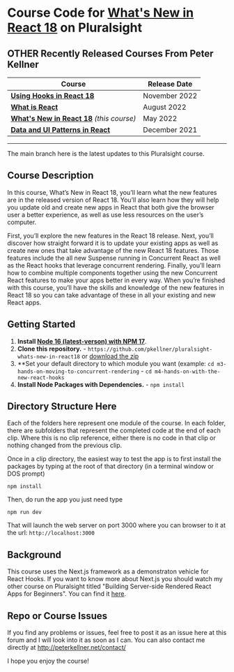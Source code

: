 # Course Code for [What's New in React 18](https://www.pluralsight.com/courses/react-18-whats-new) on Pluralsight


## OTHER Recently Released Courses From Peter Kellner

| **Course**                                                                           | Release Date  |
|-------------------------------------------------------------------------------------------------------------------------------|---------------|
| **[Using Hooks in React 18](https://pluralsight.com/courses/react-18-using-hooks/)**                                          | November 2022 |
| **[What is React](https://pluralsight.com/courses/react-what-is/)**                                                           | August 2022   |
| **[What's New in React 18](https://pluralsight.com/courses/react-18-whats-new/)**    *(this course)*                          | May 2022      |
| **[Data and UI Patterns in React](https://github.com/pkellner/pluralsight-building-essential-ui-data-elements-in-react/)**    | December 2021 |

<hr/>

The main branch here is the latest updates to this Pluralsight course.

## Course Description

In this course, What’s New in React 18, you’ll learn what the new features are in the released version of React 18. You’ll also learn how they will help you update old and create new apps in React that both give the browser user a better experience, as well as use less resources on the user’s computer.
 
First, you’ll explore the new features in the React 18 release.  Next, you’ll discover how straight forward it is to update your existing apps as well as create new ones that take advantage of the new React 18 features.  Those features include the all new Suspense running in Concurrent React as well as the React hooks that leverage concurrent rendering. Finally, you’ll learn how to combine multiple components together using the new Concurrent React features to make your apps better in every way. When you’re finished with this course, you’ll have the skills and knowledge of the new features in React 18 so you can take advantage of these in all your existing and new React apps.

## Getting Started
1. **Install [Node 16 (latest-verson) with NPM 17](https://nodejs.org)**.
2. **Clone this repository.** - `https://github.com/pkellner/pluralsight-whats-new-in-react18` or [download the zip](https://github.com/pkellner/pluralsight-whats-new-in-react18/archive/master.zip)
3. **Set your default directory to which module you want (example: `cd m3-hands-on-moving-to-concurrent-rendering` - `cd m4-hands-on-with-the-new-react-hooks`
4. **Install Node Packages with Dependencies.** - `npm install`



## Directory Structure Here

Each of the folders here represent one module of the course.  In each folder, there are subfolders that represent the completed code at the end of each clip. Where this is no clip reference, either there is no code in that clip or nothing changed from the previous clip.

Once in a clip directory, the easiest way to test the app is to first install the packages by typing at the root of that directory (in a terminal window or DOS prompt)

`npm install`

Then, do run the app you just need type

`npm run dev`

That will launch the web server on port 3000 where you can browser to it at the url: `http://localhost:3000`


## Background

This course uses the Next.js framework as a demonstraton vehicle for React Hooks. If you want to know more about Next.js you should watch my other course on Pluralsight titled "Building Server-side Rendered React Apps for Beginners". You can find it [here](https://www.pluralsight.com/courses/whats-new-in-react18). 

## Repo or Course Issues

If you find any problems or issues, feel free to post it as an issue here at this forum and I will look into it as soon as I can. You can also contact me directly at http://peterkellner.net/contact/ 

I hope you enjoy the course!











